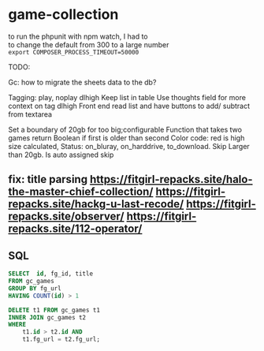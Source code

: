 # game-collection

to run the phpunit with npm watch, I had to  
to change the default from 300 to a large number  
`export COMPOSER_PROCESS_TIMEOUT=50000`

TODO:

Gc: how to migrate the sheets data to the db?

Tagging: play, noplay dlhigh 
Keep list in table 
Use thoughts field for more context on tag dlhigh 
Front end read list and have buttons to add/ subtract from textarea


Set a boundary of 20gb for too big;configurable 
Function that takes two games return Boolean if first is older than second 
Color code: red is high size calculated, 
Status: on_bluray, on_harddrive, to_download. Skip
Larger than 20gb. Is auto assigned skip

fix: title parsing
https://fitgirl-repacks.site/halo-the-master-chief-collection/
https://fitgirl-repacks.site/hackg-u-last-recode/
https://fitgirl-repacks.site/observer/
https://fitgirl-repacks.site/112-operator/
----

## SQL

```sql
SELECT  id, fg_id, title
FROM gc_games
GROUP BY fg_url
HAVING COUNT(id) > 1
```

```sql
DELETE t1 FROM gc_games t1
INNER JOIN gc_games t2 
WHERE 
    t1.id > t2.id AND 
    t1.fg_url = t2.fg_url;
    
```
